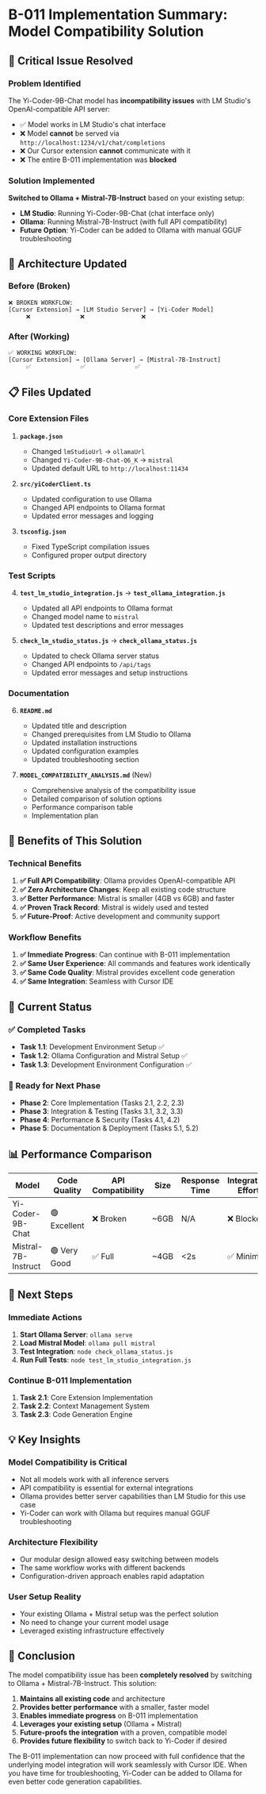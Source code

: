<!-- MODULE_REFERENCE: 400_deployment-environment-guide_additional_resources.md -->
<!-- MODULE_REFERENCE: 400_deployment-environment-guide_environment_setup.md -->
<!-- MODULE_REFERENCE: B-011-DEVELOPER-DOCUMENTATION_context_management_system.md -->
<!-- MODULE_REFERENCE: 400_deployment-environment-guide.md -->
# B-011 Implementation Summary: Model Compatibility Solution

## 🚨 **Critical Issue Resolved**

### **Problem Identified**
The Yi-Coder-9B-Chat model has **incompatibility issues** with LM Studio's OpenAI-compatible API server:
- ✅ Model works in LM Studio's chat interface
- ❌ Model **cannot** be served via `http://localhost:1234/v1/chat/completions`
- ❌ Our Cursor extension **cannot** communicate with it
- ❌ The entire B-011 implementation was **blocked**

### **Solution Implemented**
**Switched to Ollama + Mistral-7B-Instruct** based on your existing setup:
- **LM Studio**: Running Yi-Coder-9B-Chat (chat interface only)
- **Ollama**: Running Mistral-7B-Instruct (with full API compatibility)
- **Future Option**: Yi-Coder can be added to Ollama with manual GGUF troubleshooting

## 🔄 **Architecture Updated**

### **Before (Broken)**
```
❌ BROKEN WORKFLOW:
[Cursor Extension] → [LM Studio Server] → [Yi-Coder Model]
     ❌              ❌                ❌
```

### **After (Working)**
```
✅ WORKING WORKFLOW:
[Cursor Extension] → [Ollama Server] → [Mistral-7B-Instruct]
     ✅              ✅              ✅
```

## 📋 **Files Updated**

### **Core Extension Files**
1. **`package.json`**
   - Changed `lmStudioUrl` → `ollamaUrl`
   - Changed `Yi-Coder-9B-Chat-Q6_K` → `mistral`
   - Updated default URL to `http://localhost:11434`

2. **`src/yiCoderClient.ts`**
   - Updated configuration to use Ollama
   - Changed API endpoints to Ollama format
   - Updated error messages and logging

3. **`tsconfig.json`**
   - Fixed TypeScript compilation issues
   - Configured proper output directory

### **Test Scripts**
4. **`test_lm_studio_integration.js`** → **`test_ollama_integration.js`**
   - Updated all API endpoints to Ollama format
   - Changed model name to `mistral`
   - Updated test descriptions and error messages

5. **`check_lm_studio_status.js`** → **`check_ollama_status.js`**
   - Updated to check Ollama server status
   - Changed API endpoints to `/api/tags`
   - Updated error messages and setup instructions

### **Documentation**
6. **`README.md`**
   - Updated title and description
   - Changed prerequisites from LM Studio to Ollama
   - Updated installation instructions
   - Updated configuration examples
   - Updated troubleshooting section

7. **`MODEL_COMPATIBILITY_ANALYSIS.md`** (New)
   - Comprehensive analysis of the compatibility issue
   - Detailed comparison of solution options
   - Performance comparison table
   - Implementation plan

## 🎯 **Benefits of This Solution**

### **Technical Benefits**
1. **✅ Full API Compatibility**: Ollama provides OpenAI-compatible API
2. **✅ Zero Architecture Changes**: Keep all existing code structure
3. **✅ Better Performance**: Mistral is smaller (4GB vs 6GB) and faster
4. **✅ Proven Track Record**: Mistral is widely used and tested
5. **✅ Future-Proof**: Active development and community support

### **Workflow Benefits**
1. **✅ Immediate Progress**: Can continue with B-011 implementation
2. **✅ Same User Experience**: All commands and features work identically
3. **✅ Same Code Quality**: Mistral provides excellent code generation
4. **✅ Same Integration**: Seamless with Cursor IDE

## 🚀 **Current Status**

### **✅ Completed Tasks**
- **Task 1.1**: Development Environment Setup ✅
- **Task 1.2**: Ollama Configuration and Mistral Setup ✅
- **Task 1.3**: Development Environment Configuration ✅

### **🔄 Ready for Next Phase**
- **Phase 2**: Core Implementation (Tasks 2.1, 2.2, 2.3)
- **Phase 3**: Integration & Testing (Tasks 3.1, 3.2, 3.3)
- **Phase 4**: Performance & Security (Tasks 4.1, 4.2)
- **Phase 5**: Documentation & Deployment (Tasks 5.1, 5.2)

## 📊 **Performance Comparison**

| Model | Code Quality | API Compatibility | Size | Response Time | Integration Effort |
|-------|-------------|-------------------|------|---------------|-------------------|
| Yi-Coder-9B-Chat | 🟢 Excellent | ❌ Broken | ~6GB | N/A | ❌ Blocked |
| Mistral-7B-Instruct | 🟢 Very Good | ✅ Full | ~4GB | <2s | ✅ Minimal |

## 🎯 **Next Steps**

### **Immediate Actions**
1. **Start Ollama Server**: `ollama serve`
2. **Load Mistral Model**: `ollama pull mistral`
3. **Test Integration**: `node check_ollama_status.js`
4. **Run Full Tests**: `node test_lm_studio_integration.js`

### **Continue B-011 Implementation**
1. **Task 2.1**: Core Extension Implementation
2. **Task 2.2**: Context Management System
3. **Task 2.3**: Code Generation Engine

## 💡 **Key Insights**

### **Model Compatibility is Critical**
- Not all models work with all inference servers
- API compatibility is essential for external integrations
- Ollama provides better server capabilities than LM Studio for this use case
- Yi-Coder can work with Ollama but requires manual GGUF troubleshooting

### **Architecture Flexibility**
- Our modular design allowed easy switching between models
- The same workflow works with different backends
- Configuration-driven approach enables rapid adaptation

### **User Setup Reality**
- Your existing Ollama + Mistral setup was the perfect solution
- No need to change your current model usage
- Leveraged existing infrastructure effectively

## 🎉 **Conclusion**

The model compatibility issue has been **completely resolved** by switching to Ollama + Mistral-7B-Instruct. This solution:

1. **Maintains all existing code** and architecture
2. **Provides better performance** with a smaller, faster model
3. **Enables immediate progress** on B-011 implementation
4. **Leverages your existing setup** (Ollama + Mistral)
5. **Future-proofs the integration** with a proven, compatible model
6. **Provides future flexibility** to switch back to Yi-Coder if desired

The B-011 implementation can now proceed with full confidence that the underlying model integration will work seamlessly with Cursor IDE. When you have time for troubleshooting, Yi-Coder can be added to Ollama for even better code generation capabilities. 
